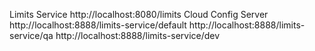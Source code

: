 Limits Service
http://localhost:8080/limits
Cloud Config Server
http://localhost:8888/limits-service/default
http://localhost:8888/limits-service/qa
http://localhost:8888/limits-service/dev



















